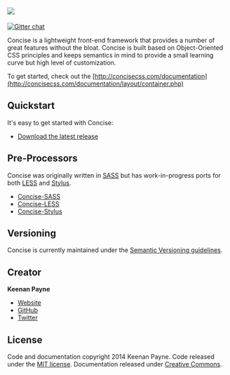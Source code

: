 [<img src="http://i.imgur.com/ihzCgEr.png">](http://concisecss.com/)
===========
[![Gitter chat](https://badges.gitter.im/concisecss.png)](https://gitter.im/concisecss)

Concise is a lightweight front-end framework that provides a number of great features without the bloat. Concise is built based on Object-Oriented CSS principles and keeps semantics in mind to provide a small learning curve but high level of customization.

To get started, check out the [http://concisecss.com/documentation](http://concisecss.com/documentation/layout/container.php)

Quickstart
-------------

It's easy to get started with Concise:

- [Download the latest release](https://github.com/ConciseCSS/concise.css/archive/master.zip)

Pre-Processors
-------------

Concise was originally written in [SASS](http://sass-lang.com/) but has work-in-progress ports for both [LESS](http://lesscss.org/) and [Stylus](http://learnboost.github.io/stylus/).

- [Concise-SASS](https://github.com/ConciseCSS/concise.css)
- [Concise-LESS](https://github.com/ConciseCSS/concise.css-less)
- [Concise-Stylus](https://github.com/ConciseCSS/concise.css-stylus)

Versioning
-------------

Concise is currently maintained under the [Semantic Versioning guidelines](http://semver.org/).

Creator
-------------

**Keenan Payne**
- [Website](http://keenanpayne.com)
- [GitHub](http://github.com/keenanpayne)
- [Twitter](http://twitter.com/keenan_payne)

License
-------------

Code and documentation copyright 2014 Keenan Payne. Code released under the [MIT license](https://github.com/ConciseCSS/concise.css/blob/master/LICENSE). Documentation released under [Creative Commons](http://creativecommons.org/licenses/by-sa/4.0/).

